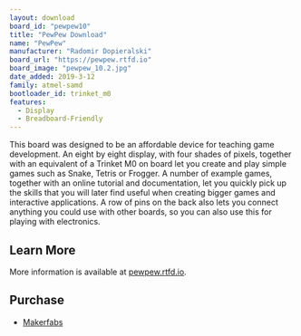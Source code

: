 ```yaml
---
layout: download
board_id: "pewpew10"
title: "PewPew Download"
name: "PewPew"
manufacturer: "Radomir Dopieralski"
board_url: "https://pewpew.rtfd.io"
board_image: "pewpew_10.2.jpg"
date_added: 2019-3-12
family: atmel-samd
bootloader_id: trinket_m0
features:
  - Display
  - Breadboard-Friendly
---
```


This board was designed to be an affordable device for teaching game
development. An eight by eight display, with four shades of pixels, together
with an equivalent of a Trinket M0 on board let you create and play simple
games such as Snake, Tetris or Frogger. A number of example games, together
with an online tutorial and documentation, let you quickly pick up the skills
that you will later find useful when creating bigger games and interactive
applications. A row of pins on the back also lets you connect anything you
could use with other boards, so you can also use this for playing with
electronics.

## Learn More
More information is available at [pewpew.rtfd.io](https://pewpew.rtfd.io).

## Purchase
* [Makerfabs](https://www.makerfabs.com/pewpew-standalone.html)
